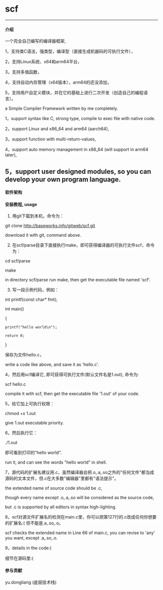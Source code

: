 # scf
-------
#### 介绍
一个完全自己编写的编译器框架,

1，支持类C语法，强类型，编译型（直接生成机器码的可执行文件），

2，支持Linux系统、x64和arm64平台，

3，支持多值函数，

4，支持自动内存管理（x64版本），arm64的还没添加，

5，支持用户自定义模块，并在它的基础上进行二次开发（创造自己的编程语言）。

a Simple Compiler Framework written by me completely.

1，support syntax like C, strong type, compile to exec file with native code.

2，support Linux and x86_64 and arm64 (aarch64),

3，support function with multi-return-values,

4，support auto memory management in x86_64 (will support in arm64 later),

5，support user designed modules, so you can develop your own program language.
------
#### 软件架构

#### 安装教程, usage

1.  用git下载到本机，命令为：

git clone http://baseworks.info/gitweb/scf.git

download it with git, command above.

2.  在scf/parse目录下直接执行make，即可获得编译器的可执行文件scf，命令为：

cd scf/parse

make

in directory scf/parse run make, then get the executable file named 'scf'.

3.  写一段示例代码，例如：

int printf(const char* fmt);

int main()

{

    printf("hello world\n");

    return 0;


}

保存为文件hello.c，

write a code like above, and save it as 'hello.c'.

4，然后用scf编译它, 即可获得可执行文件(默认文件名是1.out), 命令为:

scf hello.c

compile it with scf, then get the executable file '1.out' of your code.

5，给它加上可执行权限：

chmod +x 1.out

give 1.out executable priority.

6，然后执行它：

./1.out

即可看到打印的"hello world".

run it, and can see the words "hello world" in shell.

7，源代码的扩展名建议用.c，虽然编译器会把.o,.a,.so之外的"任何文件"都当成源码的文本文件，但.c在大多数"编辑器"里都有"语法提示"。

the extended name of source code should be .c, 

though every name except .o,.a,.so will be considered as the source code,

but .c is supported by all editors in syntax high-lighting.

8，scf对源文件扩展名的检测在main.c里，你可以把第127行的.c改成任何你想要的扩展名:( 但不能是.a,.so,.o。

scf checks the extended name in Line 66 of main.c, you can revise to 'any' you want, except .a,.so,.o.

9，details in the code:(

细节在源码里:(

#### 参与贡献

yu.dongliang (底层技术栈)
